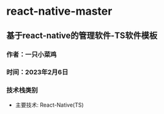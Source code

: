 # react-native-master
## 基于react-native的管理软件-TS软件模板
### 作者：一只小菜鸡
### 时间：2023年2月6日
### 技术栈类别
* 主要技术: React-Native(TS)